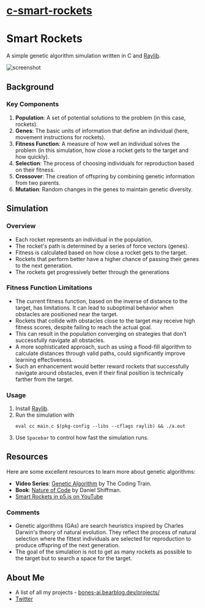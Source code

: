 # [c-smart-rockets](https://github.com/bones-ai/c-smart-rockets)

# Smart Rockets
A simple genetic algorithm simulation written in C and [Raylib](https://www.raylib.com/).

![screenshot](/screenshot.png)

## Background

### Key Components
1. **Population**: A set of potential solutions to the problem (in this case, rockets).
2. **Genes**: The basic units of information that define an individual (here, movement instructions for rockets).
3. **Fitness Function**: A measure of how well an individual solves the problem (in this simulation, how close a rocket gets to the target and how quickly).
4. **Selection**: The process of choosing individuals for reproduction based on their fitness.
5. **Crossover**: The creation of offspring by combining genetic information from two parents.
6. **Mutation**: Random changes in the genes to maintain genetic diversity.

## Simulation

### Overview
- Each rocket represents an individual in the population.
- The rocket's path is determined by a series of force vectors (genes).
- Fitness is calculated based on how close a rocket gets to the target.
- Rockets that perform better have a higher chance of passing their genes to the next generation.
- The rockets get progressively better through the generations

### Fitness Function Limitations
- The current fitness function, based on the inverse of distance to the target, has limitations. It can lead to suboptimal behavior when obstacles are positioned near the target.
- Rockets that collide with obstacles close to the target may receive high fitness scores, despite failing to reach the actual goal.
- This can result in the population converging on strategies that don't successfully navigate all obstacles.
- A more sophisticated approach, such as using a flood-fill algorithm to calculate distances through valid paths, could significantly improve learning effectiveness.
- Such an enhancement would better reward rockets that successfully navigate around obstacles, even if their final position is technically farther from the target.

### Usage
1. Install [Raylib](https://github.com/raysan5/raylib?tab=readme-ov-file#build-and-installation).
2. Run the simulation with
    ```
    eval cc main.c $(pkg-config --libs --cflags raylib) && ./a.out
    ```
3. Use `Spacebar` to control how fast the simulation runs.

## Resources
Here are some excellent resources to learn more about genetic algorithms:
- **Video Series**: [Genetic Algorithm](https://www.youtube.com/watch?v=9zfeTw-uFCw&list=PLRqwX-V7Uu6bJM3VgzjNV5YxVxUwzALHV&ab_channel=TheCodingTrain) by The Coding Train.
- **Book**: [Nature of Code](http://natureofcode.com/book/) by Daniel Shiffman.
- [Smart Rockets in p5.js on YouTube](https://www.youtube.com/watch?v=bGz7mv2vD6g)

### Comments
- Genetic algorithms (GAs) are search heuristics inspired by Charles Darwin's theory of natural evolution. They reflect the process of natural selection where the fittest individuals are selected for reproduction to produce offspring of the next generation.
- The goal of the simulation is not to get as many rockets as possible to the target but to search a space for the target.

## About Me
- A list of all my projects - [bones-ai.bearblog.dev/projects/](https://bones-ai.bearblog.dev/projects/)
- [Twitter](https://twitter.com/BonesaiDev)
